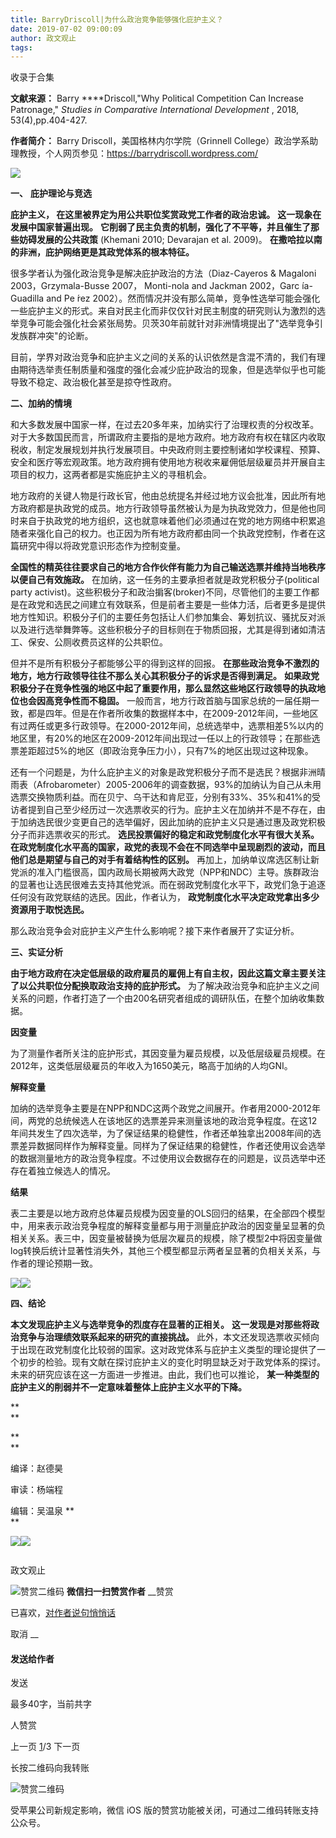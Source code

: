 ```yaml
---
title: BarryDriscoll|为什么政治竞争能够强化庇护主义？
date: 2019-07-02 09:00:09
author: 政文观止
tags: 
---
```



收录于合集

**文献来源：** Barry ****Driscoll,"Why Political Competition Can Increase
Patronage," _Studies in_ _Comparative International Development_ , 2018,
53(4),pp.404-427.

 **作者简介：** Barry Driscoll，美国格林内尔学院（Grinnell
College）政治学系助理教授，个人网页参见：https://barrydriscoll.wordpress.com/

![](/images/419/2.jpeg)

  

  

  

 **一、** **庇护理论与竞选**

  

 **庇护主义， 在这里被界定为用公共职位奖赏政党工作者的政治忠诚。** **这一现象在发展中国家普遍出现。**
**它削弱了民主负责的机制，强化了不平等，并且催生了那些妨碍发展的公共政策** (Khemani 2010; Devarajan et al. 2009)。
**在撒哈拉以南的非洲，庇护网络更是其政党体系的根本特征。**

  

很多学者认为强化政治竞争是解决庇护政治的方法（Diaz-Cayeros & Magaloni 2003，Grzymala-Busse 2007，
Monti-nola and Jackman 2002，Garc ́ıa-Guadilla and Pe ́rez
2002）。然而情况并没有那么简单，竞争性选举可能会强化一些庇护主义的形式。来自对民主化而非仅仅针对民主制度的研究则认为激烈的选举竞争可能会强化社会紧张局势。贝茨30年前就针对非洲情境提出了"选举竞争引发族群冲突"的论断。

  

目前，学界对政治竞争和庇护主义之间的关系的认识依然是含混不清的，我们有理由期待选举责任制质量和强度的强化会减少庇护政治的现象，但是选举似乎也可能导致不稳定、政治极化甚至是掠夺性政府。

  

 **二、加纳的情境**

  

和大多数发展中国家一样，在过去20多年来，加纳实行了治理权责的分权改革。对于大多数国民而言，所谓政府主要指的是地方政府。地方政府有权在辖区内收取税收，制定发展规划并执行发展项目。中央政府则主要控制诸如学校课程、预算、安全和医疗等宏观政策。地方政府拥有使用地方税收来雇佣低层级雇员并开展自主项目的权力，这两者都是实施庇护主义的寻租机会。

  

地方政府的关键人物是行政长官，他由总统提名并经过地方议会批准，因此所有地方政府都是执政党的成员。地方行政领导虽然被认为是为执政党效力，但是他也同时来自于执政党的地方组织，这也就意味着他们必须通过在党的地方网络中积累追随者来强化自己的权力。也正因为所有地方政府都由同一个执政党控制，作者在这篇研究中得以将政党意识形态作为控制变量。

  

 **全国性的精英往往要求自己的地方合作伙伴有能力为自己输送选票并维持当地秩序以便自己有效施政。**
在加纳，这一任务的主要承担者就是政党积极分子(political party
activist)。这些积极分子和政治掮客(broker)不同，尽管他们的主要工作都是在政党和选民之间建立有效联系，但是前者主要是一些体力活，后者更多是提供地方性知识。积极分子们的主要任务包括让人们参加集会、筹划抗议、骚扰反对派以及进行选举舞弊等。这些积极分子的目标则在于物质回报，尤其是得到诸如清洁工、保安、公厕收费员这样的公共职位。

  

但并不是所有积极分子都能够公平的得到这样的回报。 **在那些政治竞争不激烈的地方，地方行政领导往往不那么关心其积极分子的诉求是否得到满足。**
**如果政党积极分子在竞争性强的地区中起了重要作用，那么显然这些地区行政领导的执政地位也会因高竞争性而不稳固。**
一般而言，地方行政首脑与国家总统的一届任期一致，都是四年。但是在作者所收集的数据样本中，在2009-2012年间，一些地区有过两任或更多行政领导。在2000-2012年间，总统选举中，选票相差5%以内的地区里，有20%的地区在2009-2012年间出现过一任以上的行政领导；在那些选票差距超过5%的地区（即政治竞争压力小），只有7%的地区出现过这种现象。

  

还有一个问题是，为什么庇护主义的对象是政党积极分子而不是选民？根据非洲晴雨表（Afrobarometer）2005-2006年的调查数据，93%的加纳认为自己从未用选票交换物质利益。而在贝宁、乌干达和肯尼亚，分别有33%、35%和41%的受访者提到自己至少经历过一次选票收买的行为。庇护主义在加纳并不是不存在，由于加纳选民很少变更自己的选举偏好，因此加纳的庇护主义只是通过惠及政党积极分子而非选票收买的形式。
**选民投票偏好的稳定和政党制度化水平有很大关系。**
**在政党制度化水平高的国家，政党的表现不会在不同选举中呈现剧烈的波动，而且他们总是期望与自己的对手有着结构性的区别。**
再加上，加纳单议席选区制让新党派的准入门槛很高，国内政局长期被两大政党（NPP和NDC）主导。族群政治的显著也让选民很难去支持其他党派。而在弱政党制度化水平下，政党们急于追逐任何没有政党联结的选民。因此，作者认为，
**政党制度化水平决定政党拿出多少资源用于取悦选民。**

  

  

那么政治竞争会对庇护主义产生什么影响呢？接下来作者展开了实证分析。

  

 **三、实证分析**

  

 **由于地方政府在决定低层级的政府雇员的雇佣上有自主权，因此这篇文章主要关注了以公共职位分配换取政治支持的庇护形式。**
为了解决政治竞争和庇护主义之间关系的问题，作者打造了一个由200名研究者组成的调研队伍，在整个加纳收集数据。

  

 **因变量**

  

为了测量作者所关注的庇护形式，其因变量为雇员规模，以及低层级雇员规模。在2012年，这类低层级雇员的年收入为1650美元，略高于加纳的人均GNI。

  

 **解释变量**

  

加纳的选举竞争主要是在NPP和NDC这两个政党之间展开。作者用2000-2012年间，两党的总统候选人在该地区的选票差异来测量该地的政治竞争程度。在这12年间共发生了四次选举，为了保证结果的稳健性，作者还单独拿出2008年间的选票差异数据同样作为解释变量。同样为了保证结果的稳健性，作者还使用议会选举的数据测量地方的政治竞争程度。不过使用议会数据存在的问题是，议员选举中还存在着独立候选人的情况。

  

 **结果**

  

表二主要是以地方政府总体雇员规模为因变量的OLS回归的结果，在全部四个模型中，用来表示政治竞争程度的解释变量都与用于测量庇护政治的因变量呈显著的负相关关系。表三中，因变量被替换为低层次雇员的规模，除了模型2中将因变量做log转换后统计显著性消失外，其他三个模型都显示两者呈显著的负相关关系，与作者的理论预期一致。

![](/images/419/3.jpeg)![](/images/419/4.jpeg)

  

 **四、结论**

  

 **本文发现庇护主义与选举竞争的烈度存在显著的正相关。** **这一发现是对那些将政治竞争与治理绩效联系起来的研究的直接挑战。**
此外，本文还发现选票收买倾向于出现在政党制度化比较弱的国家。这对政党体系与庇护主义类型的理论提供了一个初步的检验。现有文献在探讨庇护主义的变化时明显缺乏对于政党体系的探讨。未来的研究应该在这一方面进一步推进。由此，我们也可以推论，
**某一种类型的庇护主义的削弱并不一定意味着整体上庇护主义水平的下降。**

 **  
**

 **  
**

编译：赵德昊  

审读：杨端程  

编辑：吴温泉 **  
**

  

  

  

![](/images/419/5.jpeg)![](/images/419/6.jpeg)

  

![]()

政文观止

![赞赏二维码]() **微信扫一扫赞赏作者** __赞赏

已喜欢，[对作者说句悄悄话](javascript:;)

取消 __

#### 发送给作者

发送

最多40字，当前共字

[](javascript:;) 人赞赏

上一页 [1](javascript:;)/3 下一页

长按二维码向我转账

![赞赏二维码]()

受苹果公司新规定影响，微信 iOS 版的赞赏功能被关闭，可通过二维码转账支持公众号。

